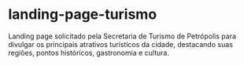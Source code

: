 # landing-page-turismo
Landing page solicitado pela Secretaria de Turismo de Petrópolis para divulgar os principais atrativos turísticos da cidade, destacando suas regiões, pontos históricos, gastronomia e cultura.
